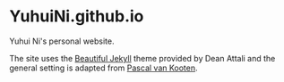 # YuhuiNi.github.io

Yuhui Ni's personal website.

The site uses the [Beautiful Jekyll](https://deanattali.com/beautiful-jekyll/) theme provided by Dean Attali and the general setting is adapted from [Pascal van Kooten](https://github.com/kootenpv/kootenpv.github.io).

